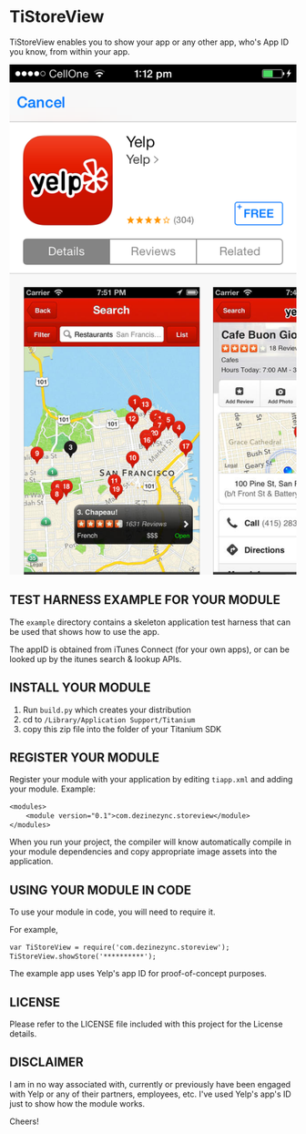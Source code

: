 TiStoreView
===========================================

TiStoreView enables you to show your app or any other app, who's App ID you know, from within your app.

![screenshot](screenshot.png)

TEST HARNESS EXAMPLE FOR YOUR MODULE
------------------------------------

The `example` directory contains a skeleton application test harness that can be 
used that shows how to use the app.

The appID is obtained from iTunes Connect (for your own apps), or can be looked up by the itunes search & lookup APIs.


INSTALL YOUR MODULE
--------------------

1. Run `build.py` which creates your distribution
2. cd to `/Library/Application Support/Titanium`
3. copy this zip file into the folder of your Titanium SDK

REGISTER YOUR MODULE
---------------------

Register your module with your application by editing `tiapp.xml` and adding your module.
Example:

	<modules>
		<module version="0.1">com.dezinezync.storeview</module>
	</modules>

When you run your project, the compiler will know automatically compile in your module
dependencies and copy appropriate image assets into the application.

USING YOUR MODULE IN CODE
-------------------------

To use your module in code, you will need to require it. 

For example,

	var TiStoreView = require('com.dezinezync.storeview');
	TiStoreView.showStore('**********');
	
The example app uses Yelp's app ID for proof-of-concept purposes.

LICENSE
-------
Please refer to the LICENSE file included with this project for the License details.

DISCLAIMER
----------
I am in no way associated with, currently or previously have been engaged with Yelp or any of their partners, employees, etc. I've used Yelp's app's ID just to show how the module works.


Cheers!
